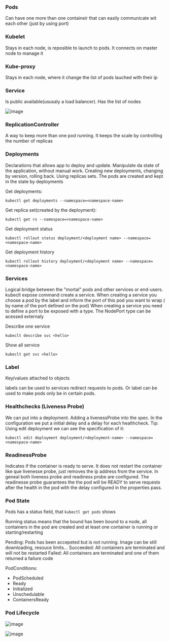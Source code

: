 ### Pods

Can have one more than one containeir that can easily communicate wit each other (just by using port)

### Kubelet

Stays in each node, is reposible to launch to pods. It connects on master node to manage it

### Kube-proxy

Stays in each node, where it change the list of pods lauched with their ip

### Service

Is public available(ususaly a load balancer). Has the list of nodes



![image](https://user-images.githubusercontent.com/20507162/124044019-c6700b00-d9e2-11eb-9096-bddc3d5edcc7.png)



### ReplicationController

A way to keep more than one pod running. It keeps the scale by controlling the number of replicas

### Deployments

Declarations that allows app to deploy and update. 
Manipulate da state of the application, without manual work. Creating new deployments, changing by version, rolling back.
Using replicas sets.
The pods are created and kept in the state by deployments

Get deployments:
```
kubectl get deployments --namespace=<namespace-name>
```

Get replica set(created by the deployment):
```
kubectl get rs --namespace=<namespace-name>
```
Get deployment status
```
kubectl rollout status deployment/<deployment name> --namespace=<namespace-name>
```

Get deployment history
```
kubectl rollout history deployment/<deployment name> --namespace=<namespace-name>
```

### Services

Logical bridge between the "mortal" pods and other services or end-users.
kubeclt expose command create a service.
When creating a service you choose a pod by the label and inform the port of this pod you want to wrap ( by name of the port defined on the pod)
When creating a service you need to define a port to be exposed with a type. The NodePort type can be acessed externaly 


 Describe one service
 ```
 kubeclt describe svc <hello>
 ```
 Show all service
 ```
 kubeclt get svc <hello>
 ```
 
 ### Label
 
 Key/values attached to objects 
 
 labels can be used to services redirect requests to pods. Or label can be used to make pods only be in certain pods.
 
 ### Healthchecks (Liveness Probe)
 
 We can put into a deployment. Adding a livenessProbe into the spec. In the configuration we put a initial delay and a delay for each healthcheck. 
 Tip: Using edit deployment we can see the specification of it:
 
 ```
 kubectl edit deployment deployment/<deployment-name> --namespace=<namespace-name>
 ```
 
 ### ReadinessProbe
 
 Indicates if the container is ready to serve. It does not restart the container like que livenesse probe, just removes the ip address from the service.
 In geneal both liveness probe and readiness probe are configured.
 The readinesse probe guarantees the the pod will be READY to serve requests after the health in the pod with the delay configured in the properties pass.
 
 ### Pod State
 
Pods has a status field, that `kubectl get pods` shows 
  
Running status means that the bound has been bound to a node, all containers in the pod are created  and at least one container is running or starting/restarting

Pending: Pods has been accepeted but is not running. Image can be still downloading, resouce limits...
Succeeded: All containers are terminated and will not be restarted
Failed: All containers are terminated and one of them returned a failure code

PodConditions:

- PodScheduled
- Ready
- Initialized
- Unschedulable
- ContainersReady


### Pod Lifecycle


![image](https://user-images.githubusercontent.com/20507162/125522986-00414580-e085-467f-86a8-d17e65d41515.png)




![image](https://user-images.githubusercontent.com/20507162/125522591-0236c038-a1f1-47ca-bc95-dc5d4616e883.png)



